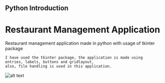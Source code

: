## Python Introduction

# Restaurant Management Application

Restaurant management application made in python with usage of tkinter package

```
I have used the tkinter package, the application is made using entries, labels, buttons and gridlayout, 
also, file handling is used in this application.
```

![alt text](https://github.com/shadesrt/restaurant-mgmt-tkinter/blob/master/rtmt3.png)
